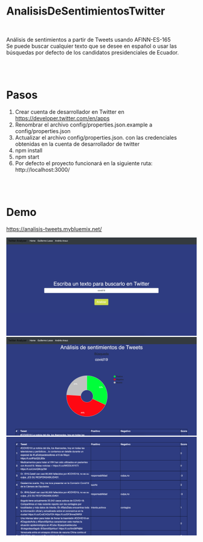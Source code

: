 # AnalisisDeSentimientosTwitter

<br>

Análisis de sentimientos a partir de Tweets usando AFINN-ES-165
<br>
Se puede buscar cualquier texto que se desee en español o usar las búsquedas por defecto de los candidatos presidenciales de Ecuador.

<br>
<br>

# Pasos
1. Crear cuenta de desarrollador en Twitter en https://developer.twitter.com/en/apps
2. Renombrar el archivo config/properties.json.example a config/properties.json
3. Actualizar el archivo config/properties.json. con las credenciales obtenidas en la cuenta de desarrollador de twitter
4. npm install
5. npm start
6. Por defecto el proyecto funcionará en la siguiente ruta: http://localhost:3000/

<br>
<br>

# Demo
https://analisis-tweets.mybluemix.net/

![Image](screenshots/main.png)<br>
![Image](screenshots/analisis1.png)<br>
![Image](screenshots/analisis2.png)<br>
